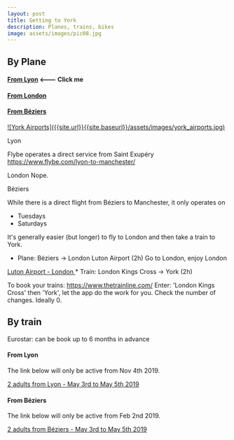 ```yaml
---
layout: post
title: Getting to York
description: Planes, trains, bikes
image: assets/images/pic08.jpg
---
```


## By Plane

#### [From Lyon](#lyon) <--- Click me
#### [From London](#london)
#### [From Béziers](#beziers)

<a href='https://www.google.co.uk/maps/search/international+airports+near+York/@53.9761599,-1.6333861,9z/data=!4m3!2m2!5m1!10e2' target='_blank' rel='noopener noreferrer'>
![York Airports]({{site.url}}{{site.baseurl}}/assets/images/york_airports.jpg)
</a>

<a name="lyon">Lyon</a>

Flybe operates a direct service from Saint Exupéry
https://www.flybe.com/lyon-to-manchester/

<a name="london">London</a>
Nope.

<a name="beziers">Béziers</a>

While there is a direct flight from Béziers to Manchester, it only operates on
- Tuesdays
- Saturdays

It's generally easier (but longer) to fly to London and then take a train to York.

* Plane: Béziers -> London Luton Airport (2h)
Go to London, enjoy London
<a href='https://www.london-luton.co.uk/to-and-from-lla'>
  Luton Airport - London
</a>
* Train: London Kings Cross -> York (2h)
    
To book your trains:
https://www.thetrainline.com/
Enter: 
'London Kings Cross' then 'York', let the app do the work for you.
Check the number of changes. Ideally 0.

## By train

Eurostar: 
can be book up to 6 months in advance

#### From Lyon

The link below will only be active from Nov 4th 2019.

<a href='https://booking.eurostar.com/uk-en/train-search/standard/8772319/7015400?adult=2&outbound-date=2019-05-03&inbound-date=2019-05-05'>
2 adults from Lyon - May 3rd to May 5th 2019
</a>

#### From Béziers

The link below will only be active from Feb 2nd 2019.

<a href='https://booking.eurostar.com/uk-en/train-search/standard/8778100/7015400?adult=2&outbound-date=2019-05-03&inbound-date=2019-05-05'>
2 adults from Béziers - May 3rd to May 5th 2019
</a>

